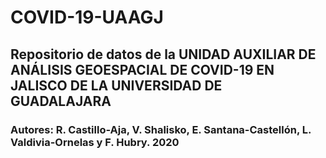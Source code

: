 # COVID-19-UAAGJ
## Repositorio de datos de la UNIDAD AUXILIAR DE ANÁLISIS GEOESPACIAL DE COVID-19 EN JALISCO DE LA UNIVERSIDAD DE GUADALAJARA
### Autores: R. Castillo-Aja, V. Shalisko, E. Santana-Castellón, L. Valdivia-Ornelas y F. Hubry. 2020
